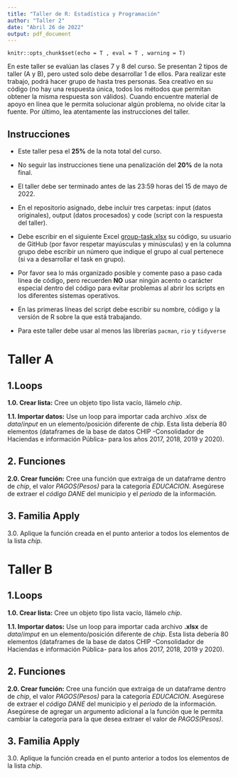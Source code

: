 ```yaml
---
title: "Taller de R: Estadística y Programación"
author: "Taller 2"
date: "Abril 26 de 2022"
output: pdf_document
---
```

<!-- Configuración de la consola de R -->
```{r setup, include=FALSE}
knitr::opts_chunk$set(echo = T , eval = T , warning = T)
```

En este taller se evalúan las clases 7 y 8 del curso. Se presentan 2 tipos de taller (A y B), pero usted solo debe desarrollar 1 de ellos. Para realizar este trabajo, podrá hacer grupo de hasta tres personas. Sea creativo en su código (no hay una respuesta única, todos los métodos que permitan obtener la misma respuesta son válidos). Cuando encuentre material de apoyo en línea que le permita solucionar algún problema, no olvide citar la fuente. Por último, lea atentamente las instrucciones del taller.

<!----------------------------------------------------------------------------->
## Instrucciones

* Este taller pesa el **25%** de la nota total del curso.

* No seguir las instrucciones tiene una penalización del **20%** de la nota final.

* El taller debe ser terminado antes de las 23:59 horas del 15 de mayo de 2022.

* En el repositorio asignado, debe incluir tres carpetas: input (datos originales), output (datos procesados) y code (script con la respuesta del taller).

* Debe escribir en el siguiente Excel [group-task.xlsx](\href{https://uniandes-my.sharepoint.com/:x:/g/personal/ef_martinezg_uniandes_edu_co/EVRAqeHLnEpEmlPTtvIApt8BXdxRDCGb3jIFLieUSAB8Yg) su código, su usuario de GitHub (por favor respetar mayúsculas y minúsculas) y en la columna grupo debe escribir un número que indique el grupo al cual pertenece (si va a desarrollar el task en grupo). 

* Por favor sea lo más organizado posible y comente paso a paso cada línea de código, pero recuerden **NO** usar ningún acento o carácter especial dentro del código para evitar problemas al abrir los scripts en los diferentes sistemas operativos.

* En las primeras líneas del script debe escribir su nombre, código y la versión de R sobre la que está trabajando.

* Para este taller debe usar al menos las librerías `pacman`, `rio` y `tidyverse`


<!----------------------------------------------------------------------------->
# Taller A

<!------------------->
## 1.Loops 

**1.0. Crear lista:** Cree un objeto tipo lista vacío, llámelo $chip$.

**1.1. Importar datos:** Use un loop para importar cada archivo .xlsx de $data/input$ en un elemento/posición diferente de $chip$. Esta lista debería 80 elementos (dataframes de la base de datos CHIP -Consolidador de Haciendas e información Pública- para los años 2017, 2018, 2019 y 2020).

<!------------------->
## 2. Funciones

**2.0. Crear función:** Cree una función que extraiga de un dataframe dentro de $chip$, el valor *PAGOS(Pesos)* para la categoría *EDUCACION*. Asegúrese de extraer el *código DANE* del municipio y el *periodo* de la información.

<!------------------->
## 3. Familia Apply

3.0. Aplique la función creada en el punto anterior a todos los elementos de la lista $chip$.


<!----------------------------------------------------------------------------->
# Taller B

<!------------------->
## 1.Loops 

**1.0. Crear lista:** Cree un objeto tipo lista vacío, llámelo $chip$.

**1.1. Importar datos:** Use un loop para importar cada archivo **.xlsx** de $data/imput$ en un elemento/posición diferente de $chip$. Esta lista debería 80 elementos (dataframes de la base de datos CHIP -Consolidador de Haciendas e información Pública- para los años 2017, 2018, 2019 y 2020).

<!------------------->
## 2. Funciones

**2.0. Crear función:** Cree una función que extraiga de un dataframe dentro de $chip$, el valor *PAGOS(Pesos)* para la categoría *EDUCACION*. Asegúrese de extraer el *código DANE* del municipio y el *periodo* de la información. Asegúrese de agregar un argumento adicional a la función que le permita cambiar la categoría para la que desea extraer el valor de *PAGOS(Pesos)*.

<!------------------->
## 3. Familia Apply

3.0. Aplique la función creada en el punto anterior a todos los elementos de la lista $chip$.
